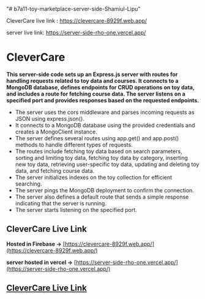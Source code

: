 "# b7a11-toy-marketplace-server-side-Shamiul-Lipu" 


CleverCare live link :   https://clevercare-8929f.web.app/

server live link:    https://server-side-rho-one.vercel.app/

# CleverCare

 
**This server-side code sets up an Express.js server with routes for handling requests related to toy data and courses. It connects to a MongoDB database, defines endpoints for CRUD operations on toy data, and includes a route for fetching course data. The server listens on a specified port and provides responses based on the requested endpoints.**

* The server uses the cors middleware and parses incoming requests as JSON using express.json().
* It connects to a MongoDB database using the provided credentials and creates a MongoClient instance.
* The server defines several routes using app.get() and app.post() methods to handle different types of requests.
* The routes include fetching toy data based on search parameters, sorting and limiting toy data, fetching toy data by category, inserting new toy data, retrieving user-specific toy data, updating and deleting toy data, and fetching course data.
* The server initializes indexes on the toy collection for efficient searching.
* The server pings the MongoDB deployment to confirm the connection.
* The server also defines a default route that sends a simple response indicating that the server is running.
* The server starts listening on the specified port.

## CleverCare Live Link
**Hosted in Firebase ->** [https://clevercare-8929f.web.app/](https://clevercare-8929f.web.app/)


**server hosted in vercel ->** [https://server-side-rho-one.vercel.app/](https://server-side-rho-one.vercel.app/)

## [CleverCare Live Link](https://clevercare-8929f.web.app/)
